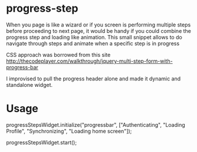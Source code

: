 progress-step
=============

When you page is like a wizard or if you screen is performing multiple steps before proceeding to next page, it would be handy if you could combine the progress step and loading like animation. This small snippet allows to do navigate through steps and animate when a specific step is in progress

CSS approach was borrowed from this site http://thecodeplayer.com/walkthrough/jquery-multi-step-form-with-progress-bar

I improvised to pull the progress header alone and made it dynamic and standalone widget.

Usage
=============

progressStepsWidget.initialize("progressbar",
                ["Authenticating", "Loading Profile", "Synchronizing", "Loading home screen"]);

progressStepsWidget.start();
